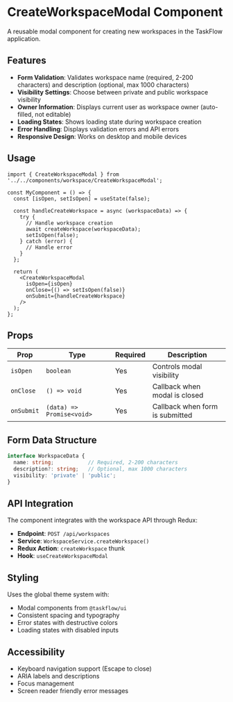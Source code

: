 # CreateWorkspaceModal Component

A reusable modal component for creating new workspaces in the TaskFlow application.

## Features

- **Form Validation**: Validates workspace name (required, 2-200 characters) and description (optional, max 1000 characters)
- **Visibility Settings**: Choose between private and public workspace visibility
- **Owner Information**: Displays current user as workspace owner (auto-filled, not editable)
- **Loading States**: Shows loading state during workspace creation
- **Error Handling**: Displays validation errors and API errors
- **Responsive Design**: Works on desktop and mobile devices

## Usage

```tsx
import { CreateWorkspaceModal } from '../../components/workspace/CreateWorkspaceModal';

const MyComponent = () => {
  const [isOpen, setIsOpen] = useState(false);
  
  const handleCreateWorkspace = async (workspaceData) => {
    try {
      // Handle workspace creation
      await createWorkspace(workspaceData);
      setIsOpen(false);
    } catch (error) {
      // Handle error
    }
  };

  return (
    <CreateWorkspaceModal
      isOpen={isOpen}
      onClose={() => setIsOpen(false)}
      onSubmit={handleCreateWorkspace}
    />
  );
};
```

## Props

| Prop | Type | Required | Description |
|------|------|----------|-------------|
| `isOpen` | `boolean` | Yes | Controls modal visibility |
| `onClose` | `() => void` | Yes | Callback when modal is closed |
| `onSubmit` | `(data) => Promise<void>` | Yes | Callback when form is submitted |

## Form Data Structure

```typescript
interface WorkspaceData {
  name: string;           // Required, 2-200 characters
  description?: string;   // Optional, max 1000 characters
  visibility: 'private' | 'public';
}
```

## API Integration

The component integrates with the workspace API through Redux:

- **Endpoint**: `POST /api/workspaces`
- **Service**: `WorkspaceService.createWorkspace()`
- **Redux Action**: `createWorkspace` thunk
- **Hook**: `useCreateWorkspaceModal`

## Styling

Uses the global theme system with:
- Modal components from `@taskflow/ui`
- Consistent spacing and typography
- Error states with destructive colors
- Loading states with disabled inputs

## Accessibility

- Keyboard navigation support (Escape to close)
- ARIA labels and descriptions
- Focus management
- Screen reader friendly error messages
